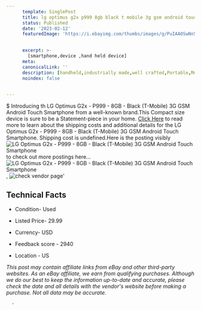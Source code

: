 ```yaml
---
      template: SinglePost
      title: lg optimus g2x p999 8gb black t mobile 3g gsm android touch smartphone
      status: Published
      date: '2023-02-12'
      featuredImage: 'https://i.ebayimg.com/thumbs/images/g/PuIAAOSwNn5jP0Ol/s-l225.jpg'
       

      excerpt: >-
        [smartphone,device ,hand held device]
      meta:
      canonicalLink: ''
      description: [handheld,industrially made,well crafted,Portable,Mobile,Compact,Convenient,Lightweight,Maneuverable,Man-portable,Miniature,Carriable,Hand-held,Light,Holdable,Transportable,Mobile device,Pocket-sized,On-the-go,Wireless,Cordless,Compact size,Convenient size, smartphone,device ,hand held device]
      noindex: false
      

---
```

$
      Introducing th LG Optimus G2x - P999 - 8GB - Black (T-Mobile) 3G GSM Android Touch Smartphone from a well-known brand.This Compact size device  is sure to be a Statement-piece in your home. [Click Here](https://www.ebay.com/itm/403925533787?hash=item5e0bd6845b%3Ag%3APuIAAOSwNn5jP0Ol&mkevt=1&mkcid=1&mkrid=711-53200-19255-0&campid=%253CePNCampaignId%253E&customid=%253CreferenceId%253E&toolid=10049) to read more to learn about the shipping costs and additional details for the LG Optimus G2x - P999 - 8GB - Black (T-Mobile) 3G GSM Android Touch Smartphone. Shipping cost is undefined.Here is the posting visibly ![LG Optimus G2x - P999 - 8GB - Black (T-Mobile) 3G GSM Android Touch Smartphone](https://i.ebayimg.com/thumbs/images/g/PuIAAOSwNn5jP0Ol/s-l225.jpg) to check out more postings here... ![LG Optimus G2x - P999 - 8GB - Black (T-Mobile) 3G GSM Android Touch Smartphone](https://i.ebayimg.com/images/g/PuIAAOSwNn5jP0Ol/s-l500.jpg), ![check vendor page](https://origin-galleryplus.ebayimg.com/ws/web/403925533787_2_0_1/225x225.jpg,https://origin-galleryplus.ebayimg.com/ws/web/403925533787_3_0_1/225x225.jpg,https://origin-galleryplus.ebayimg.com/ws/web/403925533787_4_0_1/225x225.jpg,https://origin-galleryplus.ebayimg.com/ws/web/403925533787_5_0_1/225x225.jpg)'

      

 ## Technical Facts 



     
      

 - Condition- Used 


      

 - Listed Price- 29.99 


      

 - Currency- USD 


      

 - Feedback score - 2940 


      

 - Location - US 


      
      

 *_This post may contain affiliate links from eBay and other third-party websites. As an eBay affiliate, we earn from qualifying purchases. Although we do our best to keep the information up-to-date and accurate, please check the date and all details with the vendor's website before making a purchase. Not all data may be accurate._*




      -
